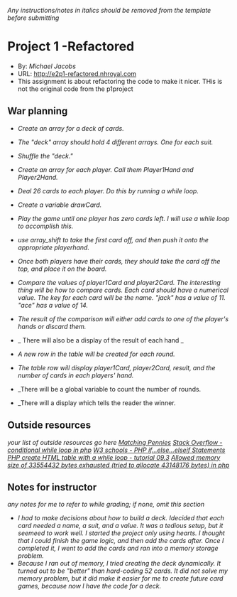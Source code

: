 _Any instructions/notes in italics should be removed from the template before submitting_

# Project 1 -Refactored
+ By: *Michael Jacobs*
+ URL: <http://e2p1-refactored.nhroyal.com>
+ This assignment is about refactoring the code to make it nicer. THis is not the original code from the p1project

## War planning
+ _Create an array for a deck of cards._
+ _The "deck" array should hold 4 different arrays. One for each suit._
+ _Shuffle the "deck."_
+ _Create an array for each player. Call them Player1Hand and Player2Hand._
+ _Deal 26 cards to each player. Do this by running a while loop._
+ _Create a variable drawCard._

+ _Play the game until one player has zero cards left. I will use a while loop to accomplish this._

+ _use array_shift to take the first card off, and then push it onto the appropriate playerhand._
+ _Once both players have their cards, they should take the card off the top, and place it on the board._
+ _Compare the values of player1Card and player2Card. The interesting thing will be how to compare cards. Each card should have a numerical value. The key for each card will be the name. "jack" has a value of 11. "ace" has a value of 14._
+ _The result of the comparison will either add cards to one of the player's hands or discard them._
+ _ There will also be a display of the result of each hand _
+ _A new row in the table will be created for each round._
+ _The table row will display player1Card, player2Card, result, and the number of cards in each players' hand._
+ _There will be a global variable to count the number of rounds.
+ _There will a display which tells the reader the winner.









## Outside resources
*your list of outside resources go here*
*[Matching Pennies](https://en.wikipedia.org/wiki/Matching_pennies)*
*[Stack Overflow - conditional while loop in php](https://stackoverflow.com/questions/2435457/conditional-while-loop-in-php)*
*[W3 schools - PHP if...else...elseif Statements](https://www.w3schools.com/php/php_if_else.asp)*
*[PHP create HTML table with a while loop - tutorial 09.3](https://youtu.be/N_S7_wg87GU)*
*[Allowed memory size of 33554432 bytes exhausted (tried to allocate 43148176 bytes) in php](https://stackoverflow.com/questions/415801/allowed-memory-size-of-33554432-bytes-exhausted-tried-to-allocate-43148176-byte)*


## Notes for instructor
*any notes for me to refer to while grading; if none, omit this section*
+ _I had to make decisions about how to build a deck. Idecided that each card needed a name, a suit, and a value. It was a tedious setup, but it seemeed to work well. I started the project only using hearts. I thought that I could finish the game logic, and then add the cards after. Once I completed it, I went to add the cards and ran into a memory storage problem._
+ _Because I ran out of memory, I tried creating the deck dynamically. It turned out to be "better" than hard-coding 52 cards. It did not solve my memory problem, but it did make it easier for me to create future card games, because now I have the code for a deck._


